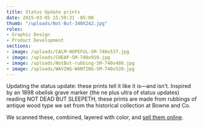 ```yaml
---
title: Status Update prints
date: 2015-03-05 15:59:31 -05:00
thumb: "/uploads/Not-But-340X242.jpg"
roles:
- Graphic Design
- Product Development
sections:
- image: /uploads/CALM-HOPEFUL-SM-740x537.jpg
- image: /uploads/CHEAP-SM-740x910.jpg
- image: /uploads/NotBut-rubbing-SM-740x486.jpg
- image: /uploads/WAVING-WANTING-SM-740x539.jpg
---
```

Updating the status update: these prints tell it like it is—and isn’t. Inspired by an 1898 obelisk grave marker (the ne plus ultra of status updates) reading NOT DEAD BUT SLEEPETH, these prints are made from rubbings of antique wood type we set from the historical collection at Bowne and Co.

We scanned these, combined, layered with color, and <a href="http://www.b-de-b.com/">sell them online</a>.
